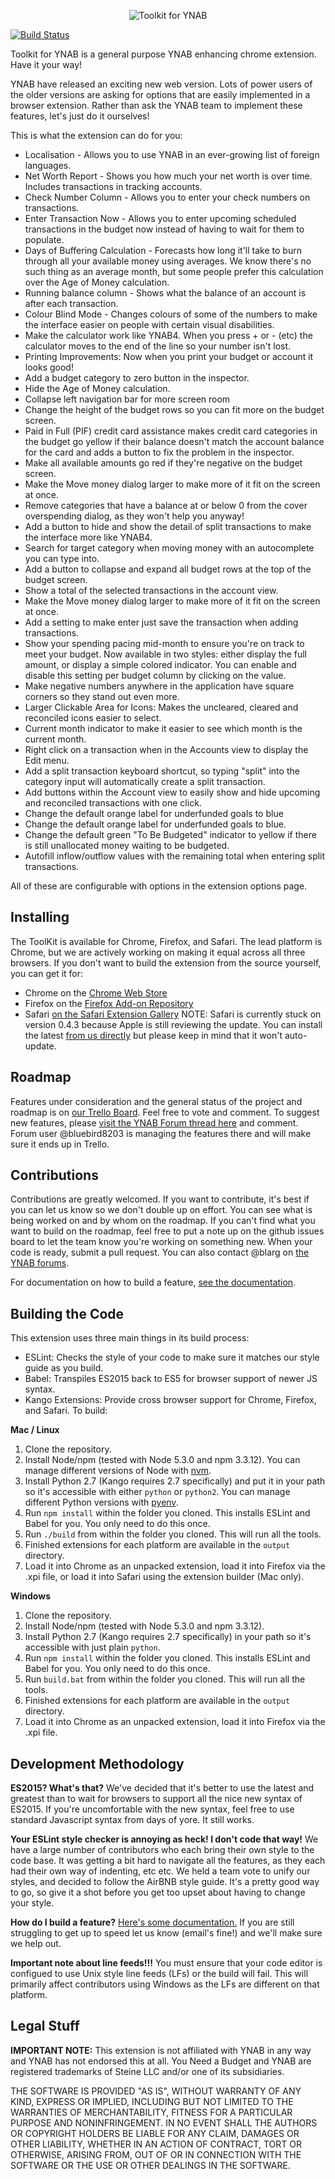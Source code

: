 <p align="center">
  <img src="http://i.imgur.com/SJhwBpU.png" alt="Toolkit for YNAB">
</p>

[![Build Status](https://travis-ci.org/toolkit-for-ynab/toolkit-for-ynab.svg?branch=master)](https://travis-ci.org/toolkit-for-ynab/toolkit-for-ynab)

Toolkit for YNAB is a general purpose YNAB enhancing chrome extension. Have it your way!

YNAB have released an exciting new web version. Lots of power users of the older
versions are asking for options that are easily implemented in a browser extension.
Rather than ask the YNAB team to implement these features, let's just do it
ourselves!

This is what the extension can do for you:

- Localisation - Allows you to use YNAB in an ever-growing list of foreign languages.
- Net Worth Report - Shows you how much your net worth is over time. Includes transactions in tracking accounts.
- Check Number Column - Allows you to enter your check numbers on transactions.
- Enter Transaction Now - Allows you to enter upcoming scheduled transactions in the budget now instead of having to wait for them to populate.
- Days of Buffering Calculation - Forecasts how long it'll take to burn through all your available money using averages. We know there's no such thing as an average month, but some people prefer this calculation over the Age of Money calculation.
- Running balance column - Shows what the balance of an account is after each transaction.
- Colour Blind Mode - Changes colours of some of the numbers to make the interface easier on people with certain visual disabilities.
- Make the calculator work like YNAB4. When you press + or - (etc) the calculator moves to the end of the line so your number isn't lost.
- Printing Improvements: Now when you print your budget or account it looks good!
- Add a budget category to zero button in the inspector.
- Hide the Age of Money calculation.
- Collapse left navigation bar for more screen room
- Change the height of the budget rows so you can fit more on the budget screen.
- Paid in Full (PIF) credit card assistance makes credit card categories in the budget go yellow if their balance doesn't match the account balance for the card and adds a button to fix the problem in the inspector.
- Make all available amounts go red if they're negative on the budget screen.
- Make the Move money dialog larger to make more of it fit on the screen at once.
- Remove categories that have a balance at or below 0 from the cover overspending dialog, as they won't help you anyway!
- Add a button to hide and show the detail of split transactions to make the interface more like YNAB4.
- Search for target category when moving money with an autocomplete you can type into.
- Add a button to collapse and expand all budget rows at the top of the budget screen.
- Show a total of the selected transactions in the account view.
- Make the Move money dialog larger to make more of it fit on the screen at once.
- Add a setting to make enter just save the transaction when adding transactions.
- Show your spending pacing mid-month to ensure you're on track to meet your budget. Now available in two styles: either display the full amount, or display a simple colored indicator. You can enable and disable this setting per budget column by clicking on the value.
- Make negative numbers anywhere in the application have square corners so they stand out even more.
- Larger Clickable Area for Icons: Makes the uncleared, cleared and reconciled icons easier to select.
- Current month indicator to make it easier to see which month is the current month.
- Right click on a transaction when in the Accounts view to display the Edit menu.
- Add a split transaction keyboard shortcut, so typing "split" into the category input will automatically create a split transaction.
- Add buttons within the Account view to easily show and hide upcoming and reconciled transactions with one click.
- Change the default orange label for underfunded goals to blue
- Change the default orange label for underfunded goals to blue.
- Change the default green "To Be Budgeted" indicator to yellow if there is still unallocated money waiting to be budgeted.
- Autofill inflow/outflow values with the remaining total when entering split transactions.

All of these are configurable with options in the extension options page.

Installing
---------------
The ToolKit is available for Chrome, Firefox, and Safari. The lead platform is Chrome, but we are actively working on making it equal across all three browsers.
If you don't want to build the extension from the source yourself, you can get it for:

- Chrome on the [Chrome Web Store](https://chrome.google.com/webstore/detail/toolkit-for-ynab/lmhdkkhepllpnondndgpgclfjnlofgjl)
- Firefox on the [Firefox Add-on Repository](https://addons.mozilla.org/firefox/addon/toolkit-for-ynab/)
- Safari [on the Safari Extension Gallery](https://safari-extensions.apple.com/details/?id=com.kangoextensions.ynabenhanced-7M68YQDBSE) NOTE: Safari is currently stuck on version 0.4.3 because Apple is still reviewing the update. You can install the latest [from us directly](http://toolkitforynab.com/safari-updates/toolkitforynab_latest.safariextz) but please keep in mind that it won't auto-update.

Roadmap
-------

Features under consideration and the general status of the project and roadmap is on [our Trello Board](https://trello.com/b/EzOvXlil/ynab-enhanced-roadmap). Feel free to vote and comment. To suggest new features, please [visit the YNAB Forum thread here](http://forum.youneedabudget.com/discussion/47568) and comment. Forum user @bluebird8203 is managing the features there and will make sure it ends up in Trello.

Contributions
-------------

Contributions are greatly welcomed. If you want to contribute, it's best if you can let us know so we don't double up on effort. You can see what is being worked on and by whom on the roadmap. If you can't find what you want to build on the roadmap, feel free to put a note up on the github issues board to let the team know you're working on something new. When your code is ready, submit a pull request. You can also contact @blarg on [the YNAB forums](http://forum.youneedabudget.com).

For documentation on how to build a feature, [see the documentation](https://github.com/toolkit-for-ynab/toolkit-for-ynab/blob/master/source/common/res/features/HOW_TO_BUILD_FEATURES.md).

Building the Code
-----------------
This extension uses three main things in its build process:

- ESLint: Checks the style of your code to make sure it matches our style guide as you build.
- Babel: Transpiles ES2015 back to ES5 for browser support of newer JS syntax.
- Kango Extensions: Provide cross browser support for Chrome, Firefox, and Safari. To build:

**Mac / Linux**

1. Clone the repository.
1. Install Node/npm (tested with Node 5.3.0 and npm 3.3.12). You can manage different versions of Node with [nvm](https://github.com/creationix/nvm).
1. Install Python 2.7 (Kango requires 2.7 specifically) and put it in your path so it's accessible with either `python` or `python2`. You can manage different Python versions with [pyenv](https://github.com/yyuu/pyenv).
1. Run `npm install` within the folder you cloned. This installs ESLint and Babel for you. You only need to do this once.
1. Run `./build` from within the folder you cloned. This will run all the tools.
1. Finished extensions for each platform are available in the `output` directory.
1. Load it into Chrome as an unpacked extension, load it into Firefox via the .xpi file, or load it into Safari using the extension builder (Mac only).

**Windows**

1. Clone the repository.
1. Install Node/npm (tested with Node 5.3.0 and npm 3.3.12).
1. Install Python 2.7 (Kango requires 2.7 specifically) in your path so it's accessible with just plain `python`.
1. Run `npm install` within the folder you cloned. This installs ESLint and Babel for you. You only need to do this once.
1. Run `build.bat` from within the folder you cloned. This will run all the tools.
1. Finished extensions for each platform are available in the `output` directory.
1. Load it into Chrome as an unpacked extension, load it into Firefox via the .xpi file.

Development Methodology
-----------------------

**ES2015? What's that?**
We've decided that it's better to use the latest and greatest than to wait for browsers to support all the nice new syntax of ES2015. If you're uncomfortable with the new syntax, feel free to use standard Javascript syntax from days of yore. It still works.

**Your ESLint style checker is annoying as heck! I don't code that way!**
We have a large number of contributors who each bring their own style to the code base. It was getting a bit hard to navigate all the features, as they each had their own way of indenting, etc etc. We held a team vote to unify our styles, and decided to follow the AirBNB style guide. It's a pretty good way to go, so give it a shot before you get too upset about having to change your style.

**How do I build a feature?**
[Here's some documentation.](https://github.com/toolkit-for-ynab/toolkit-for-ynab/blob/master/source/common/res/features/HOW_TO_BUILD_FEATURES.md) If you are still struggling to get up to speed let us know (email's fine!) and we'll make sure we help out.

**Important note about line feeds!!!**
You must ensure that your code editor is configued to use Unix style line feeds (LFs) or the build will fail. This will primarily affect contributors using Windows as the LFs are different on that platform.

Legal Stuff
-----------

**IMPORTANT NOTE:** This extension is not affiliated with YNAB in any way and YNAB has not endorsed this at all. You Need a Budget and YNAB are registered trademarks of Steine LLC and/or one of its subsidiaries.

THE SOFTWARE IS PROVIDED "AS IS", WITHOUT WARRANTY OF ANY KIND, EXPRESS OR
IMPLIED, INCLUDING BUT NOT LIMITED TO THE WARRANTIES OF MERCHANTABILITY,
FITNESS FOR A PARTICULAR PURPOSE AND NONINFRINGEMENT. IN NO EVENT SHALL THE
AUTHORS OR COPYRIGHT HOLDERS BE LIABLE FOR ANY CLAIM, DAMAGES OR OTHER
LIABILITY, WHETHER IN AN ACTION OF CONTRACT, TORT OR OTHERWISE, ARISING FROM,
OUT OF OR IN CONNECTION WITH THE SOFTWARE OR THE USE OR OTHER DEALINGS IN THE
SOFTWARE.
